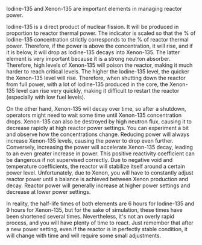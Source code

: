 Iodine-135 and Xenon-135 are important elements in managing reactor power.

Iodine-135 is a direct product of nuclear fission. It will be produced in proportion to reactor thermal power. The indicator is scaled so that the % of Iodine-135 concentration strictly corresponds to the % of reactor thermal power. Therefore, if the power is above the concentration, it will rise, and if it is below, it will drop as Iodine-135 decays into Xenon-135. The latter element is very important because it is a strong neutron absorber. Therefore, high levels of Xenon-135 will poison the reactor, making it much harder to reach critical levels. The higher the Iodine-135 level, the quicker the Xenon-135 level will rise. Therefore, when shutting down the reactor from full power, with a lot of Iodine-135 produced in the core, the Xenon-135 level can rise very quickly, making it difficult to restart the reactor (especially with low fuel levels).

On the other hand, Xenon-135 will decay over time, so after a shutdown, operators might need to wait some time until Xenon-135 concentration drops. Xenon-135 can also be destroyed by high neutron flux, causing it to decrease rapidly at high reactor power settings. You can experiment a bit and observe how the concentrations change. Reducing power will always increase Xenon-135 levels, causing the power to drop even further. Conversely, increasing the power will accelerate Xenon-135 decay, leading to an even greater increase in power. This positive reactivity coefficient can be dangerous if not supervised correctly. Due to negative void and temperature coefficients, the reactor will stabilize itself around a certain power level. Unfortunately, due to Xenon, you will have to constantly adjust reactor power until a balance is achieved between Xenon production and decay. Reactor power will generally increase at higher power settings and decrease at lower power settings.

In reality, the half-life times of both elements are 6 hours for Iodine-135 and 9 hours for Xenon-135, but for the sake of simulation, these times have been shortened several times. Nevertheless, it's not an overly rapid process, and you will have plenty of time to react. Just remember that after a new power setting, even if the reactor is in perfectly stable condition, it will change with time and will require some small adjustments.
